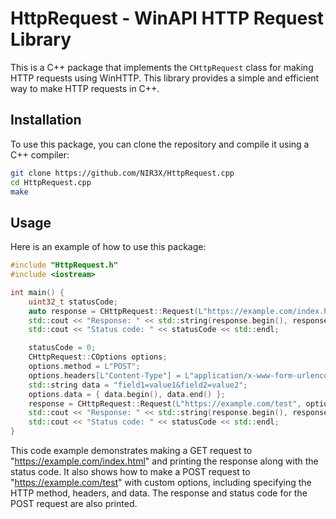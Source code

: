 # HttpRequest - WinAPI HTTP Request Library

This is a C++ package that implements the `CHttpRequest` class for making HTTP requests using WinHTTP. This library provides a simple and efficient way to make HTTP requests in C++.

## Installation

To use this package, you can clone the repository and compile it using a C++ compiler:

```bash
git clone https://github.com/NIR3X/HttpRequest.cpp
cd HttpRequest.cpp
make
```

## Usage

Here is an example of how to use this package:

```cpp
#include "HttpRequest.h"
#include <iostream>

int main() {
	uint32_t statusCode;
	auto response = CHttpRequest::Request(L"https://example.com/index.html", CHttpRequest::COptions(), statusCode);
	std::cout << "Response: " << std::string(response.begin(), response.end()) << std::endl;
	std::cout << "Status code: " << statusCode << std::endl;

	statusCode = 0;
	CHttpRequest::COptions options;
	options.method = L"POST";
	options.headers[L"Content-Type"] = L"application/x-www-form-urlencoded";
	std::string data = "field1=value1&field2=value2";
	options.data = { data.begin(), data.end() };
	response = CHttpRequest::Request(L"https://example.com/test", options, statusCode);
	std::cout << "Response: " << std::string(response.begin(), response.end()) << std::endl;
	std::cout << "Status code: " << statusCode << std::endl;
}
```

This code example demonstrates making a GET request to "https://example.com/index.html" and printing the response along with the status code. It also shows how to make a POST request to "https://example.com/test" with custom options, including specifying the HTTP method, headers, and data. The response and status code for the POST request are also printed.
